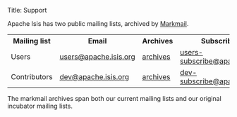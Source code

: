 Title: Support

Apache Isis has two public mailing lists, archived by [Markmail](http://markmail.org).

<table>
<tr>
	<th>Mailing list</th>
	<th>Email</th>
	<th>Archives</th>
	<th>Subscribe</th>
</tr>
<tr>
	<td>Users</t>
	<td><a href="mailto:users@apache.isis.org">users@apache.isis.org</a></td>
	<td><a href="http://markmail.org/search/isis-users+list:org.apache.incubator.isis-users">archives</a>
	</td>
	<td><a href="mailto:users-subscribe@apache.org">users-subscribe@apache.org</a></td>
</tr>
<tr>
	<td>Contributors</t>
	<td><a href="mailto:dev@apache.isis.org">dev@apache.isis.org</a></td>
	<td><a href="http://markmail.org/search/isis-dev+list:org.apache.incubator.isis-dev">archives</a>
	</td>
	<td><a href="mailto:dev-subscribe@apache.org">dev-subscribe@apache.org</a></td></tr>
</table>

The markmail archives span both our current mailing lists and our original incubator mailing lists.
